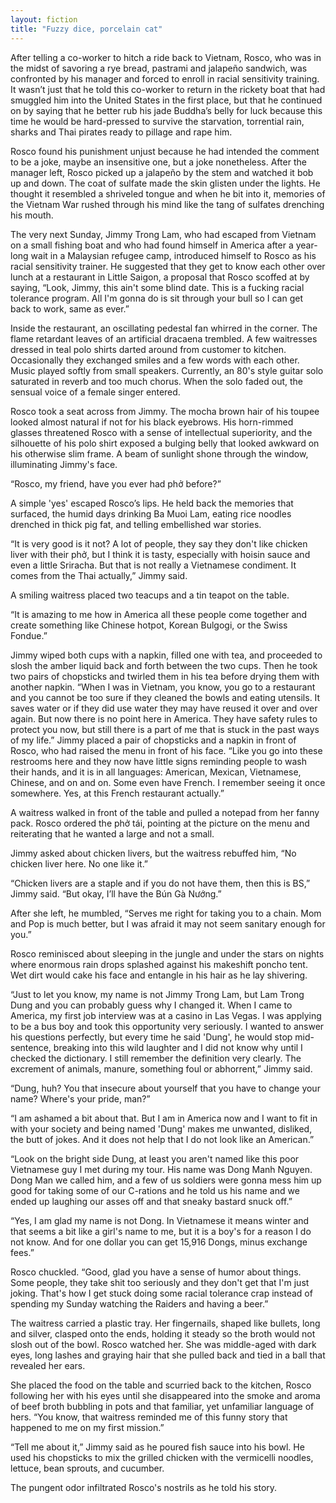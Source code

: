 ```yaml
---
layout: fiction
title: "Fuzzy dice, porcelain cat"
---
```


After telling a co-worker to hitch a ride back to Vietnam, Rosco, who was in the midst of savoring a rye bread, pastrami and jalapeño sandwich, was confronted by his manager and forced to enroll in racial sensitivity training. It wasn’t just that he told this co-worker to return in the rickety boat that had smuggled him into the United States in the first place, but that he continued on by saying that he better rub his jade Buddha’s belly for luck because this time he would be hard-pressed to survive the starvation, torrential rain, sharks and Thai pirates ready to pillage and rape him.

Rosco found his punishment unjust because he had intended the comment to be a joke, maybe an insensitive one, but a joke nonetheless. After the manager left, Rosco picked up a jalapeño by the stem and watched it bob up and down. The coat of sulfate made the skin glisten under the lights. He thought it resembled a shriveled tongue and when he bit into it, memories of the Vietnam War rushed through his mind like the tang of sulfates drenching his mouth.

The very next Sunday, Jimmy Trong Lam, who had escaped from Vietnam on a small fishing boat and who had found himself in America after a year-long wait in a Malaysian refugee camp, introduced himself to Rosco as his racial sensitivity trainer. He suggested that they get to know each other over lunch at a restaurant in Little Saigon, a proposal that Rosco scoffed at by saying, “Look, Jimmy, this ain't some blind date. This is a fucking racial tolerance program. All I'm gonna do is sit through your bull so I can get back to work, same as ever.”

Inside the restaurant, an oscillating pedestal fan whirred in the corner. The flame retardant leaves of an artificial dracaena trembled. A few waitresses dressed in teal polo shirts darted around from customer to kitchen. Occasionally they exchanged smiles and a few words with each other. Music played softly from small speakers. Currently, an 80's style guitar solo saturated in reverb and too much chorus. When the solo faded out, the sensual voice of a female singer entered.

Rosco took a seat across from Jimmy. The mocha brown hair of his toupee looked almost natural if not for his black eyebrows. His horn-rimmed glasses threatened Rosco with a sense of intellectual superiority, and the silhouette of his polo shirt exposed a bulging belly that looked awkward on his otherwise slim frame. A beam of sunlight shone through the window, illuminating Jimmy's face.

“Rosco, my friend, have you ever had phở before?”

A simple 'yes' escaped Rosco’s lips. He held back the memories that surfaced, the humid days drinking Ba Muoi Lam, eating rice noodles drenched in thick pig fat, and telling embellished war stories.

“It is very good is it not? A lot of people, they say they don't like chicken liver with their phở, but I think it is tasty, especially with hoisin sauce and even a little Sriracha. But that is not really a Vietnamese condiment. It comes from the Thai actually,” Jimmy said.

A smiling waitress placed two teacups and a tin teapot on the table.

“It is amazing to me how in America all these people come together and create something like Chinese hotpot, Korean Bulgogi, or the Swiss Fondue.”

Jimmy wiped both cups with a napkin, filled one with tea, and proceeded to slosh the amber liquid back and forth between the two cups. Then he took two pairs of chopsticks and twirled them in his tea before drying them with another napkin. “When I was in Vietnam, you know, you go to a restaurant and you cannot be too sure if they cleaned the bowls and eating utensils. It saves water or if they did use water they may have reused it over and over again. But now there is no point here in America. They have safety rules to protect you now, but still there is a part of me that is stuck in the past ways of my life.” Jimmy placed a pair of chopsticks and a napkin in front of Rosco, who had raised the menu in front of his face. “Like you go into these restrooms here and they now have little signs reminding people to wash their hands, and it is in all languages: American, Mexican, Vietnamese, Chinese, and on and on. Some even have French. I remember seeing it once somewhere. Yes, at this French restaurant actually.”

A waitress walked in front of the table and pulled a notepad from her fanny pack. Rosco ordered the phở tái, pointing at the picture on the menu and reiterating that he wanted a large and not a small.

Jimmy asked about chicken livers, but the waitress rebuffed him, “No chicken liver here. No one like it.”

“Chicken livers are a staple and if you do not have them, then this is BS,” Jimmy said. “But okay, I’ll have the Bún Gà Nướng.”

After she left, he mumbled, “Serves me right for taking you to a chain. Mom and Pop is much better, but I was afraid it may not seem sanitary enough for you.”

Rosco reminisced about sleeping in the jungle and under the stars on nights where enormous rain drops splashed against his makeshift poncho tent. Wet dirt would cake his face and entangle in his hair as he lay shivering.

“Just to let you know, my name is not Jimmy Trong Lam, but Lam Trong Dung and you can probably guess why I changed it. When I came to America, my first job interview was at a casino in Las Vegas. I was applying to be a bus boy and took this opportunity very seriously. I wanted to answer his questions perfectly, but every time he said 'Dung', he would stop mid-sentence, breaking into this wild laughter and I did not know why until I checked the dictionary. I still remember the definition very clearly. The excrement of animals, manure, something foul or abhorrent,” Jimmy said.

“Dung, huh? You that insecure about yourself that you have to change your name? Where's your pride, man?”

“I am ashamed a bit about that. But I am in America now and I want to fit in with your society and being named 'Dung' makes me unwanted, disliked, the butt of jokes. And it does not help that I do not look like an American.”

“Look on the bright side Dung, at least you aren't named like this poor Vietnamese guy I met during my tour. His name was Dong Manh Nguyen. Dong Man we called him, and a few of us soldiers were gonna mess him up good for taking some of our C-rations and he told us his name and we ended up laughing our asses off and that sneaky bastard snuck off.”

“Yes, I am glad my name is not Dong. In Vietnamese it means winter and that seems a bit like a girl's name to me, but it is a boy's for a reason I do not know. And for one dollar you can get 15,916 Dongs, minus exchange fees.”

Rosco chuckled. “Good, glad you have a sense of humor about things. Some people, they take shit too seriously and they don't get that I'm just joking. That's how I get stuck doing some racial tolerance crap instead of spending my Sunday watching the Raiders and having a beer.”

The waitress carried a plastic tray. Her fingernails, shaped like bullets, long and silver, clasped onto the ends, holding it steady so the broth would not slosh out of the bowl. Rosco watched her. She was middle-aged with dark eyes, long lashes and graying hair that she pulled back and tied in a ball that revealed her ears.

She placed the food on the table and scurried back to the kitchen, Rosco following her with his eyes until she disappeared into the smoke and aroma of beef broth bubbling in pots and that familiar, yet unfamiliar language of hers. “You know, that waitress reminded me of this funny story that happened to me on my first mission.”

“Tell me about it,” Jimmy said as he poured fish sauce into his bowl. He used his chopsticks to mix the grilled chicken with the vermicelli noodles, lettuce, bean sprouts, and cucumber.

The pungent odor infiltrated Rosco's nostrils as he told his story.
